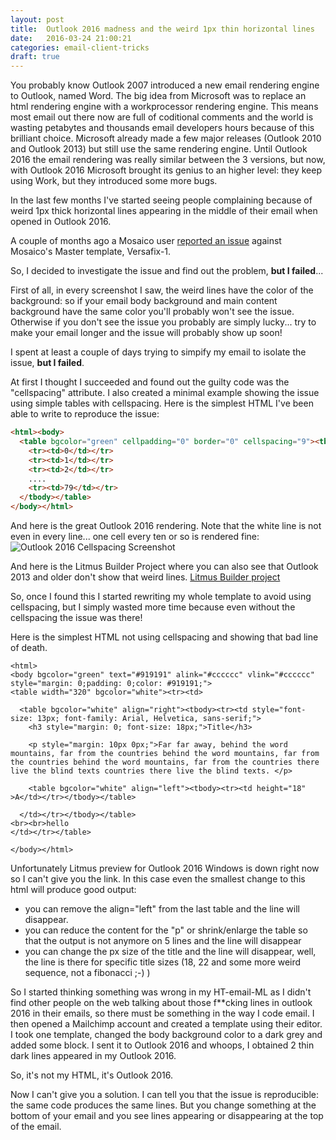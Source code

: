 ```yaml
---
layout: post
title:  Outlook 2016 madness and the weird 1px thin horizontal lines
date:   2016-03-24 21:00:21
categories: email-client-tricks
draft: true
---
```


You probably know Outlook 2007 introduced a new email rendering engine to Outlook, named Word. The big idea from Microsoft was to replace an html rendering engine with a workprocessor rendering engine. This means most email out there now are full of coditional comments and the world is wasting petabytes and thousands email developers hours because of this brilliant choice.
Microsoft already made a few major releases (Outlook 2010 and Outlook 2013) but still use the same rendering engine. Until Outlook 2016 the email rendering was really similar between the 3 versions, but now, with Outlook 2016 Microsoft brought its genius to an higher level: they keep using Work, but they introduced some more bugs.

In the last few months I've started seeing people complaining because of weird 1px thick horizontal lines appearing in the middle of their email when opened in Outlook 2016.

A couple of months ago a Mosaico user [reported an issue](https://github.com/voidlabs/mosaico/issues/93) against Mosaico's Master template, Versafix-1.

So, I decided to investigate the issue and find out the problem, **but I failed**...
<!--more-->

First of all, in every screenshot I saw, the weird lines have the color of the background: so if your email body background and main content background have the same color you'll probably won't see the issue. Otherwise if you don't see the issue you probably are simply lucky... try to make your email longer and the issue will probably show up soon!

I spent at least a couple of days trying to simpify my email to isolate the issue, **but I failed**.

At first I thought I succeeded and found out the guilty code was the "cellspacing" attribute. I also created a minimal example showing the issue using simple tables with cellspacing. 
Here is the simplest HTML I've been able to write to reproduce the issue:
```html
<html><body>
  <table bgcolor="green" cellpadding="0" border="0" cellspacing="9"><tbody>
    <tr><td>0</td></tr>
    <tr><td>1</td></tr>
    <tr><td>2</td></tr>
    ....
    <tr><td>79</td></tr>
  </tbody></table>
</body></html>
```
And here is the great Outlook 2016 rendering. Note that the white line is not even in every line... one cell every ten or so is rendered fine:
![Outlook 2016 Cellspacing Screenshot](https://raw.githubusercontent.com/voidlabs/mosaico.io/gh-pages/assets/images/outlook2016-cellspacing-lines.png)

And here is the Litmus Builder Project where you can also see that Outlook 2013 and older don't show that weird lines.
[Litmus Builder project](https://litmus.com/builder/76a0fdb)

So, once I found this I started rewriting my whole template to avoid using cellspacing, but I simply wasted more time because even without the cellspacing the issue was there!

Here is the simplest HTML not using cellspacing and showing that bad line of death.
```
<html>
<body bgcolor="green" text="#919191" alink="#cccccc" vlink="#cccccc" style="margin: 0;padding: 0;color: #919191;">
<table width="320" bgcolor="white"><tr><td>

  <table bgcolor="white" align="right"><tbody><tr><td style="font-size: 13px; font-family: Arial, Helvetica, sans-serif;">
    <h3 style="margin: 0; font-size: 18px;">Title</h3>

    <p style="margin: 10px 0px;">Far far away, behind the word mountains, far from the countries behind the word mountains, far from the countries behind the word mountains, far from the countries there live the blind texts countries there live the blind texts. </p>

  	<table bgcolor="white" align="left"><tbody><tr><td height="18" >A</td></tr></tbody></table>
      
  </td></tr></tbody></table>
<br><br>hello
</td></tr></table>

</body></html> 
```

Unfortunately Litmus preview for Outlook 2016 Windows is down right now so I can't give you the link.
In this case even the smallest change to this html will produce good output:
- you can remove the align="left" from the last table and the line will disappear.
- you can reduce the content for the "p" or shrink/enlarge the table so that the output is not anymore on 5 lines and the line will disappear
- you can change the px size of the title and the line will disappear, well, the line is there for specific title sizes (18, 22 and some more weird sequence, not a fibonacci ;-) )

So I started thinking something was wrong in my HT-email-ML as I didn't find other people on the web talking about those f**cking lines in outlook 2016 in their emails, so there must be something in the way I code email.
I then opened a Mailchimp account and created a template using their editor. I took one template, changed the body background color to a dark grey and added some block. I sent it to Outlook 2016 and whoops, I obtained 2 thin dark lines appeared in my Outlook 2016.

So, it's not my HTML, it's Outlook 2016.

Now I can't give you a solution. I can tell you that the issue is reproducible: the same code produces the same lines. But you change something at the bottom of your email and you see lines appearing or disappearing at the top of the email.
